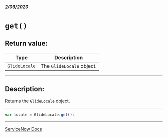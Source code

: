 ##### 2/06/2020
# `get()`
## Return value:
| Type | Description |
|---|---|
| `GlideLocale` | The `GlideLocale` object. |

---

## Description:
Returns the `GlideLocale` object.

---

```js
var locale = GlideLocale.get();
```

---

[ServiceNow Docs](https://developer.servicenow.com/app.do#!/api_doc?v=newyork&id=r_ScopedGlideLocaleGet)